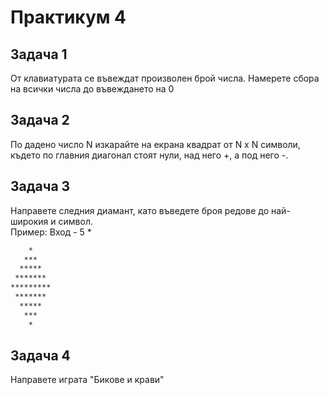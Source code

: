 # Практикум 4

## Задача 1

От клавиатурата се въвеждат произволен брой числа. Намерете сбора на всички числа до въвеждането на 0

## Задача 2

По дадено число N изкарайте на екрана квадрат от N x N символи, където по главния диагонал стоят нули, над него +, а под него -.

## Задача 3

Направете следния диамант, като въведете броя редове до най-широкия и символ. <br />
Пример: Вход - 5 *


```txt
    *
   ***
  *****
 *******
*********
 *******
  *****
   ***
    *
```

## Задача 4

Направете играта "Бикове и крави"
